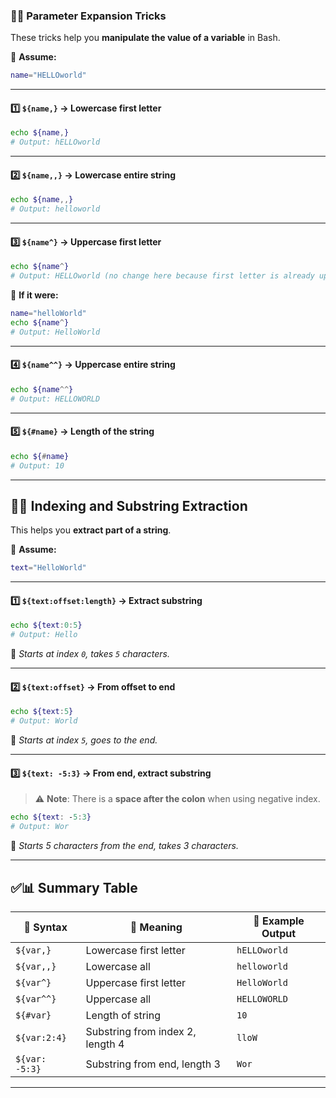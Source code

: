 
### 🔧✨ **Parameter Expansion Tricks**

These tricks help you **manipulate the value of a variable** in Bash.

📌 **Assume:**

```bash
name="HELLOworld"
```

---

#### 1️⃣ `${name,}` → Lowercase **first letter**

```bash
echo ${name,}
# Output: hELLOworld
```

---

#### 2️⃣ `${name,,}` → Lowercase **entire string**

```bash
echo ${name,,}
# Output: helloworld
```

---

#### 3️⃣ `${name^}` → Uppercase **first letter**

```bash
echo ${name^}
# Output: HELLOworld (no change here because first letter is already uppercase)
```

📌 **If it were:**

```bash
name="helloWorld"
echo ${name^}
# Output: HelloWorld
```

---

#### 4️⃣ `${name^^}` → Uppercase **entire string**

```bash
echo ${name^^}
# Output: HELLOWORLD
```

---

#### 5️⃣ `${#name}` → **Length** of the string

```bash
echo ${#name}
# Output: 10
```

---

## 🔢📍 **Indexing and Substring Extraction**

This helps you **extract part of a string**.

📌 **Assume:**

```bash
text="HelloWorld"
```

---

#### 1️⃣ `${text:offset:length}` → Extract substring

```bash
echo ${text:0:5}
# Output: Hello
```

📎 *Starts at index `0`, takes `5` characters.*

---

#### 2️⃣ `${text:offset}` → From offset to end

```bash
echo ${text:5}
# Output: World
```

📎 *Starts at index `5`, goes to the end.*

---

#### 3️⃣ `${text: -5:3}` → From **end**, extract substring

> ⚠️ **Note**: There is a **space after the colon** when using negative index.

```bash
echo ${text: -5:3}
# Output: Wor
```

📎 *Starts 5 characters from the end, takes 3 characters.*

---

## ✅📊 **Summary Table**

| 🔣 Syntax      | 📖 Meaning                       | 🧪 Example Output |
| -------------- | -------------------------------- | ----------------- |
| `${var,}`      | Lowercase first letter           | `hELLOworld`      |
| `${var,,}`     | Lowercase all                    | `helloworld`      |
| `${var^}`      | Uppercase first letter           | `HelloWorld`      |
| `${var^^}`     | Uppercase all                    | `HELLOWORLD`      |
| `${#var}`      | Length of string                 | `10`              |
| `${var:2:4}`   | Substring from index 2, length 4 | `lloW`            |
| `${var: -5:3}` | Substring from end, length 3     | `Wor`             |

---

